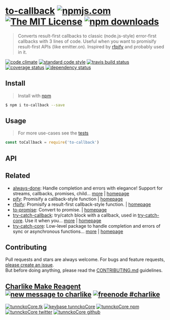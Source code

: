 # [to-callback][author-www-url] [![npmjs.com][npmjs-img]][npmjs-url] [![The MIT License][license-img]][license-url] [![npm downloads][downloads-img]][downloads-url] 

> Converts result-first callbacks to classic (node.js-style) error-first callbacks with 3 lines of code. Useful when you want to promisify result-first APIs (like emitter.on). Inspired by [rfpify][] and probably used in it.

[![code climate][codeclimate-img]][codeclimate-url] [![standard code style][standard-img]][standard-url] [![travis build status][travis-img]][travis-url] [![coverage status][coveralls-img]][coveralls-url] [![dependency status][david-img]][david-url]

## Install
> Install with [npm](https://www.npmjs.com/)

```sh
$ npm i to-callback --save
```

## Usage
> For more use-cases see the [tests](./test.js)

```js
const toCallback = require('to-callback')
```

## API

## Related
- [always-done](https://www.npmjs.com/package/always-done): Handle completion and errors with elegance! Support for streams, callbacks, promises, child… [more](https://github.com/hybridables/always-done#readme) | [homepage](https://github.com/hybridables/always-done#readme "Handle completion and errors with elegance! Support for streams, callbacks, promises, child processes, async/await and sync functions. A drop-in replacement for [async-done][] - pass 100% of its tests plus more")
- [pify](https://www.npmjs.com/package/pify): Promisify a callback-style function | [homepage](https://github.com/sindresorhus/pify "Promisify a callback-style function")
- [rfpify](https://www.npmjs.com/package/rfpify): Promisify a result-first callback-style function. | [homepage](https://github.com/samverschueren/rfpify#readme "Promisify a result-first callback-style function.")
- [to-promise](https://www.npmjs.com/package/to-promise): Convert to promise. | [homepage](https://github.com/joshrtay/to-promise#readme "Convert to promise.")
- [try-catch-callback](https://www.npmjs.com/package/try-catch-callback): try/catch block with a callback, used in [try-catch-core][]. Use it when you… [more](https://github.com/hybridables/try-catch-callback#readme) | [homepage](https://github.com/hybridables/try-catch-callback#readme "try/catch block with a callback, used in [try-catch-core][]. Use it when you don't care about asyncness so much and don't want guarantees. If you care use [try-catch-core][].")
- [try-catch-core](https://www.npmjs.com/package/try-catch-core): Low-level package to handle completion and errors of sync or asynchronous functions… [more](https://github.com/hybridables/try-catch-core#readme) | [homepage](https://github.com/hybridables/try-catch-core#readme "Low-level package to handle completion and errors of sync or asynchronous functions, using [once][] and [dezalgo][] libs. Useful for and used in higher-level libs such as [always-done][] to handle completion of anything.")

## Contributing
Pull requests and stars are always welcome. For bugs and feature requests, [please create an issue](https://github.com/tunnckoCore/to-callback/issues/new).  
But before doing anything, please read the [CONTRIBUTING.md](./CONTRIBUTING.md) guidelines.

## [Charlike Make Reagent](http://j.mp/1stW47C) [![new message to charlike][new-message-img]][new-message-url] [![freenode #charlike][freenode-img]][freenode-url]

[![tunnckoCore.tk][author-www-img]][author-www-url] [![keybase tunnckoCore][keybase-img]][keybase-url] [![tunnckoCore npm][author-npm-img]][author-npm-url] [![tunnckoCore twitter][author-twitter-img]][author-twitter-url] [![tunnckoCore github][author-github-img]][author-github-url]

[npmjs-url]: https://www.npmjs.com/package/to-callback
[npmjs-img]: https://img.shields.io/npm/v/to-callback.svg?label=to-callback

[license-url]: https://github.com/tunnckoCore/to-callback/blob/master/LICENSE
[license-img]: https://img.shields.io/npm/l/to-callback.svg

[downloads-url]: https://www.npmjs.com/package/to-callback
[downloads-img]: https://img.shields.io/npm/dm/to-callback.svg

[codeclimate-url]: https://codeclimate.com/github/tunnckoCore/to-callback
[codeclimate-img]: https://img.shields.io/codeclimate/github/tunnckoCore/to-callback.svg

[travis-url]: https://travis-ci.org/tunnckoCore/to-callback
[travis-img]: https://img.shields.io/travis/tunnckoCore/to-callback/master.svg

[coveralls-url]: https://coveralls.io/r/tunnckoCore/to-callback
[coveralls-img]: https://img.shields.io/coveralls/tunnckoCore/to-callback.svg

[david-url]: https://david-dm.org/tunnckoCore/to-callback
[david-img]: https://img.shields.io/david/tunnckoCore/to-callback.svg

[standard-url]: https://github.com/feross/standard
[standard-img]: https://img.shields.io/badge/code%20style-standard-brightgreen.svg

[author-www-url]: http://www.tunnckocore.tk
[author-www-img]: https://img.shields.io/badge/www-tunnckocore.tk-fe7d37.svg

[keybase-url]: https://keybase.io/tunnckocore
[keybase-img]: https://img.shields.io/badge/keybase-tunnckocore-8a7967.svg

[author-npm-url]: https://www.npmjs.com/~tunnckocore
[author-npm-img]: https://img.shields.io/badge/npm-~tunnckocore-cb3837.svg

[author-twitter-url]: https://twitter.com/tunnckoCore
[author-twitter-img]: https://img.shields.io/badge/twitter-@tunnckoCore-55acee.svg

[author-github-url]: https://github.com/tunnckoCore
[author-github-img]: https://img.shields.io/badge/github-@tunnckoCore-4183c4.svg

[freenode-url]: http://webchat.freenode.net/?channels=charlike
[freenode-img]: https://img.shields.io/badge/freenode-%23charlike-5654a4.svg

[new-message-url]: https://github.com/tunnckoCore/ama
[new-message-img]: https://img.shields.io/badge/ask%20me-anything-green.svg

[always-done]: https://github.com/hybridables/always-done
[async-done]: https://github.com/gulpjs/async-done
[dezalgo]: https://github.com/npm/dezalgo
[once]: https://github.com/isaacs/once
[rfpify]: https://github.com/samverschueren/rfpify
[try-catch-core]: https://github.com/hybridables/try-catch-core